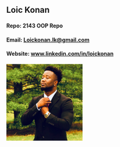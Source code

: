 ## Loic Konan
#### Repo: 2143 OOP Repo
#### Email: Loickonan.lk@gmail.com
#### Website: www.linkedin.com/in/loickonan
<img src="pic.png" width="200" height= "200">
